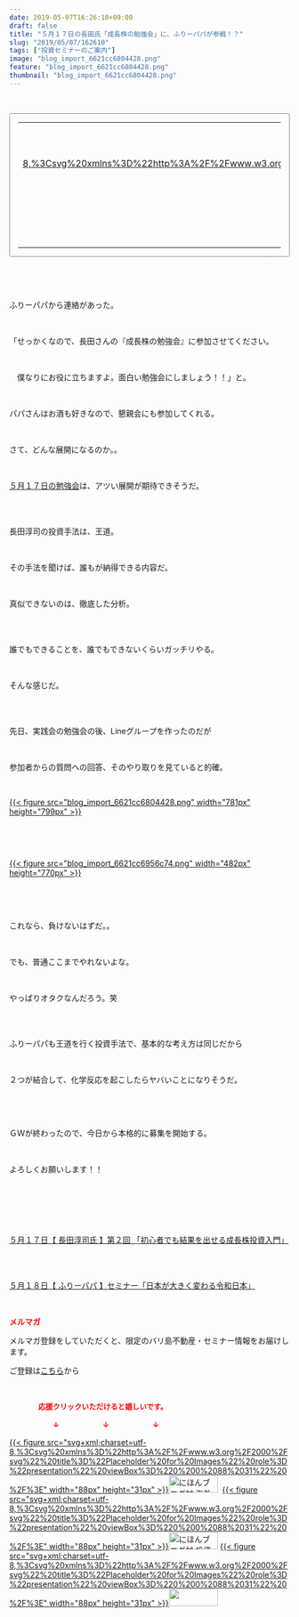 ```yaml
---
date: 2019-05-07T16:26:10+09:00
draft: false
title: "５月１７日の長田氏「成長株の勉強会」に、ふりーパパが参戦！？"
slug: "2019/05/07/162610"
tags: ["投資セミナーのご案内"]
image: "blog_import_6621cc6804428.png"
feature: "blog_import_6621cc6804428.png"
thumbnail: "blog_import_6621cc6804428.png"
---
```

<p> </p><div contenteditable="false" style="padding: 15px; border-radius: 4px; border: 1px dotted currentColor; border-image: none;"><table border="0" cellpadding="0" cellspacing="0" style="margin: 0px; table-layout: fixed;" width="100%">	<tbody width="100%">		<tr>			<td aligin="center" style="vertical-align: middle;" width="95"><span style="text-align: center; display: block;"><a alt0="AmebaAffiliate" alt1="稼げる人の常識、稼げない人の常識" alt2="Amazon" alt3="https://images-fe.ssl-images-amazon.com/images/I/51Ft8zEBpkL._SL160_.jpg" alt4="1" href="4802110227?SubscriptionId=AKIAJLD6FH2TADXIQKDQ&amp;tag=amebablog-a2371184-22&amp;linkCode=xm2&amp;camp=2025&amp;creative=165953&amp;creativeASIN=4802110227" target="_blank">{{< figure src="svg+xml;charset=utf-8,%3Csvg%20xmlns%3D%22http%3A%2F%2Fwww.w3.org%2F2000%2Fsvg%22%20title%3D%22Placeholder%20for%20Images%22%20role%3D%22presentation%22%20viewBox%3D%220%200%201%201%22%20%2F%3E"  >}}<noscript><img alt="稼げる人の常識、稼げない人の常識" border="0" data-img="affiliate" src="https://images-fe.ssl-images-amazon.com/images/I/51Ft8zEBpkL._SL160_.jpg" style="margin: 0px; vertical-align: middle; max-width: 95px;"></noscript></a></span></td>			<td style="line-height: 1.5; padding-left: 15px; vertical-align: middle;"><a alt0="AmebaAffiliate" alt1="稼げる人の常識、稼げない人の常識" alt2="Amazon" alt3="https://images-fe.ssl-images-amazon.com/images/I/51Ft8zEBpkL._SL160_.jpg" alt4="1" href="4802110227?SubscriptionId=AKIAJLD6FH2TADXIQKDQ&amp;tag=amebablog-a2371184-22&amp;linkCode=xm2&amp;camp=2025&amp;creative=165953&amp;creativeASIN=4802110227" target="_blank">稼げる人の常識、稼げない人の常識</a>			<div style="padding: 3px 0px;">1,200円</div>			<div style="font-size: 0.83em;">Amazon</div></td>		</tr>	</tbody></table></div><p> </p><p> </p><p>ふりーパパから連絡があった。</p><p> </p><p>「せっかくなので、長田さんの『成長株の勉強会』に参加させてください。</p><p> </p><p>　僕なりにお役に立ちますよ。面白い勉強会にしましょう！！」と。</p><p> </p><p>パパさんはお酒も好きなので、懇親会にも参加してくれる。</p><p> </p><p>さて、どんな展開になるのか。。</p><p> </p><p><a href="https://ameblo.jp/baliclub/entry-12458466781.html" target="_blank">５月１７日の勉強会</a>は、アツい展開が期待できそうだ。</p><p> </p><p><br/>長田淳司の投資手法は、王道。</p><p> </p><p>その手法を聞けば、誰もが納得できる内容だ。</p><p> </p><p>真似できないのは、徹底した分析。</p><p> </p><p><br/>誰でもできることを、誰でもできないくらいガッチリやる。</p><p> </p><p>そんな感じだ。</p><p> </p><p><br/>先日、実践会の勉強会の後、Lineグループを作ったのだが</p><p> </p><p>参加者からの質問への回答、そのやり取りを見ていると的確。</p><p> </p><p><a href="blog_import_6621cc6804428.png">{{< figure src="blog_import_6621cc6804428.png" width="781px" height="799px" >}}</a></p><p> </p><p> </p><p><a href="blog_import_6621cc6956c74.png">{{< figure src="blog_import_6621cc6956c74.png" width="482px" height="770px" >}}</a></p><p> </p><p> </p><p>これなら、負けないはずだ。。</p><p> </p><p>でも、普通ここまでやれないよな。</p><p> </p><p>やっぱりオタクなんだろう。笑</p><p> </p><p><br/>ふりーパパも王道を行く投資手法で、基本的な考え方は同じだから</p><p> </p><p>２つが結合して、化学反応を起こしたらヤバいことになりそうだ。</p><p> </p><p> </p><p>ＧＷが終わったので、今日から本格的に募集を開始する。</p><p> </p><p>よろしくお願いします！！</p><p> </p><p> </p><p> </p><p><a href="https://ameblo.jp/baliclub/entry-12458466781.html" target="_blank">５月１７日【 長田淳司氏 】第２回 「初心者でも結果を出せる成長株投資入門」</a></p><p> </p><p><br/><a href="https://ameblo.jp/baliclub/entry-12458710368.html" target="_blank">５月１８日【 ふりーパパ 】セミナー「日本が大きく変わる令和日本」</a></p><p> </p><p><span style="font-weight: bold;"><span style="color: rgb(255, 0, 0);">メルマガ</span></span></p><p>メルマガ登録をしていただくと、限定のバリ島不動産・セミナー情報をお届けします。</p><p>ご登録は<a href="f9eeVI" target="_blank">こちら</a>から</p><p style="text-align: center;"> </p><p><font color="#ff0000" size="2"><strong>　　　　応援クリックいただけると嬉しいです。</strong></font></p><p><font color="#ff0000" size="2"><strong>　　　　　　↓　　　　　　↓　　　　　　↓</strong></font></p><p><a href="ranking.html?p_cid=01260127" id="&amp;blogmura_banner">{{< figure src="svg+xml;charset=utf-8,%3Csvg%20xmlns%3D%22http%3A%2F%2Fwww.w3.org%2F2000%2Fsvg%22%20title%3D%22Placeholder%20for%20Images%22%20role%3D%22presentation%22%20viewBox%3D%220%200%2088%2031%22%20%2F%3E" width="88px" height="31px" >}}<noscript><img alt="にほんブログ村 海外生活ブログ バリ島情報へ" border="0" height="31" src="//overseas.blogmura.com/bali/img/bali88_31.gif" width="88"></noscript></a>  <a href="ranking.html?p_cid=01260127" id="&amp;blogmura_banner">{{< figure src="svg+xml;charset=utf-8,%3Csvg%20xmlns%3D%22http%3A%2F%2Fwww.w3.org%2F2000%2Fsvg%22%20title%3D%22Placeholder%20for%20Images%22%20role%3D%22presentation%22%20viewBox%3D%220%200%2088%2031%22%20%2F%3E" width="88px" height="31px" >}}<noscript><img alt="にほんブログ村 投資ブログ 不動産投資へ" border="0" height="31" src="//investment.blogmura.com/hudousantoushi/img/hudousantoushi88_31.gif" width="88"></noscript></a> <a href="link.php?1804582" title="人気ブログランキングへ">{{< figure src="svg+xml;charset=utf-8,%3Csvg%20xmlns%3D%22http%3A%2F%2Fwww.w3.org%2F2000%2Fsvg%22%20title%3D%22Placeholder%20for%20Images%22%20role%3D%22presentation%22%20viewBox%3D%220%200%2088%2031%22%20%2F%3E" width="88px" height="31px" >}}<noscript><img border="0" height="31" src="https://blog.with2.net/img/banner/banner_22.gif" width="88"></noscript></a></p><p> </p>

